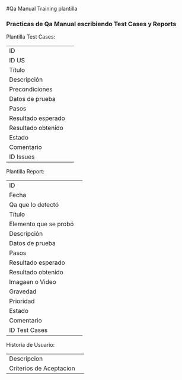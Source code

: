 #Qa Manual Training plantilla

### Practicas de Qa Manual escribiendo Test Cases y Reports

Plantilla Test Cases:

|                    |                                                                                                                                                                                                               |
| ------------------ | ------------------------------------------------------------------------------------------------------------------------------------------------------------------------------------------------------------- |
| ID                 |                                                                                                                                                                                                               |
| ID US              |                                                                                                                                                                                                               |
| Título             |                                                                                                                                                                                                               |
| Descripción        |                                                                                                                                                                                                               |
| Precondiciones     |                                                                                                                                                                                                               |
| Datos de prueba    |                                                                                                                                                                                                               |
| Pasos              |                                                                                                                                                                                                               |
| Resultado esperado |                                                                                                                                                                                                               |
| Resultado obtenido |                                                                                                                                                                                                               |
| Estado             |                                                                                                                                                                                                               |
| Comentario         |                                                                                                                                                                                                               |
| ID Issues          |                                                                                                                                                                                                               |

Plantilla Report:

|                    |                                                                                                                                                                                                               |
| ------------------ | ------------------------------------------------------------------------------------------------------------------------------------------------------------------------------------------------------------- |
| ID                 |                                                                                                                                                                                                               |
| Fecha              |                                                                                                                                                                                                               |
| Qa que lo detectó  |                                                                                                                                                                                                               |
| Título             |                                                                                                                                                                                                               |
| Elemento que se probó  |                                                                                                                                                                                                               |
| Descripción        |                                                                                                                                                                                                               |
| Datos de prueba    |                                                                                                                                                                                                               |
| Pasos              |                                                                                                                                                                                                               |
| Resultado esperado |                                                                                                                                                                                                               |
| Resultado obtenido |                                                                                                                                                                                                               |
| Imagaen o Video    |                                                                                                                                                                                                               |
| Gravedad           |                                                                                                                                                                                                               |
| Prioridad          |                                                                                                                                                                                                               |
| Estado             |                                                                                                                                                                                                               |
| Comentario         |                                                                                                                                                                                                               |
| ID Test Cases      |                                                                                                                                                                                                               |

Historia de Usuario:

|                    |                                                                                                                                                                                                               |
| ------------------ | ------------------------------------------------------------------------------------------------------------------------------------------------------------------------------------------------------------- |
| Descripcion         |                                                                                                                                                                                                               |
| Criterios de Aceptacion |                                                                                                                                                                                                               |
